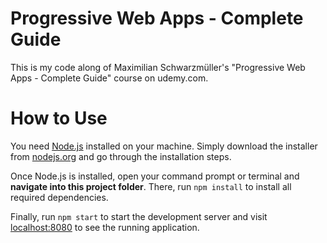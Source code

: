 # Progressive Web Apps - Complete Guide
This is my code along of Maximilian Schwarzmüller's "Progressive Web Apps - Complete Guide" course on udemy.com.

# How to Use
You need [Node.js](https://nodejs.org) installed on your machine. Simply download the installer from [nodejs.org](https://nodejs.org) and go through the installation steps.

Once Node.js is installed, open your command prompt or terminal and **navigate into this project folder**. There, run `npm install` to install all required dependencies.

Finally, run `npm start` to start the development server and visit [localhost:8080](http://localhost:8080) to see the running application.

